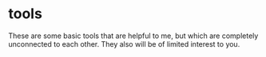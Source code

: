 # tools

These are some basic tools that are helpful to me, but which are completely unconnected to each other. They also will be of limited interest to you.
